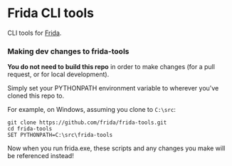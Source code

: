 # Frida CLI tools

CLI tools for [Frida](http://www.frida.re).

### Making dev changes to frida-tools

**You do not need to build this repo** in order to make changes (for a pull 
request, or for local development).

Simply set your PYTHONPATH environment variable to wherever you've cloned
this repo to.

For example, on Windows, assuming you clone to `C:\src`:

    git clone https://github.com/frida/frida-tools.git
    cd frida-tools
    SET PYTHONPATH=C:\src\frida-tools

Now when you run frida.exe, these scripts and any changes you make will be
referenced instead!
